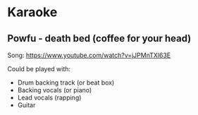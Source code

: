 
# Karaoke

## Powfu - death bed (coffee for your head)

Song: https://www.youtube.com/watch?v=jJPMnTXl63E

Could be played with:

* Drum backing track (or beat box)
* Backing vocals (or piano)
* Lead vocals (rapping)
* Guitar
